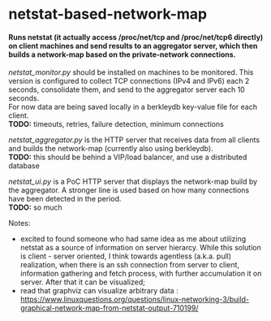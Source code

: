 netstat-based-network-map
=========================

#### Runs netstat (it actually access /proc/net/tcp and /proc/net/tcp6 directly) on client machines and send results to an aggregator server, which then builds a network-map based on the private-network connections. ####

*netstat_monitor.py* should be installed on machines to be monitored. This version is configured to collect TCP connections (IPv4 and IPv6) each 2 seconds, consolidate them, and send to the aggregator server each 10 seconds.  
For now data are being saved locally in a berkleydb key-value file for each client.  
**TODO:** timeouts, retries, failure detection, minimum connections

*netstat_aggregator.py* is the HTTP server that receives data from all clients and builds the network-map (currently also using berkleydb).  
**TODO:** this should be behind a VIP/load balancer, and use a distributed database

*netstat_ui.py* is a PoC HTTP server that displays the network-map build by the aggregator. A stronger line is used based on how many connections have been detected in the period.  
**TODO:** so much

Notes: 
- excited to found someone who had same idea as me about utilizing netstat as a source of information on server hierarcy. While this solution is client - server oriented, I think towards agentless (a.k.a. pull) realization, when there is an ssh connection from server to client, information gathering and fetch process, with further accumulation it on server. After that it can be visualized;
- read that graphviz can visualize arbitrary data : https://www.linuxquestions.org/questions/linux-networking-3/build-graphical-network-map-from-netstat-output-710199/

